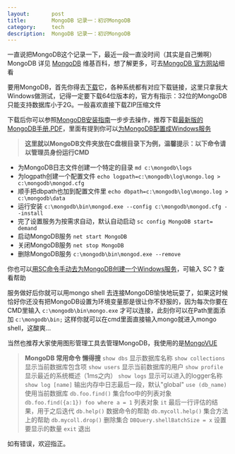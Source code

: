 ```yaml
---
layout:       post
title:        MongoDB 记录一：初识MongoDB
category:     tech
description:  MongoDB 记录一：初识MongoDB
---
```

一直说把MongoDB这个记录一下，最近一段一直没时间（其实是自己懒啊）
MongoDB 详见 [MongoDB](http://zh.wikipedia.org/wiki/MongoDB) 维基百科，想了解更多，可去[MongoDB 官方网站](https://www.mongodb.org/)细看

要用MongoDB，首先你得去[下载](https://www.mongodb.org/downloads)它，各种系统都有对应下载链接，这里只拿我大Windows做测试，记得一定要下载64位版本的，官方有指示：32位的MongoDB只能支持数据库小于2G。一般喜欢直接下载ZIP压缩文件

下载后你可以参照[MongoDB安装指南](http://docs.mongodb.org/manual/tutorial/install-mongodb-on-windows/)一步步去操作，推荐下载[最新版的MongoDB手册.PDF](http://docs.mongodb.org/master/MongoDB-manual.pdf)，里面有提到你可以[为MongoDB配置成Windows服务](http://docs.mongodb.org/manual/tutorial/install-mongodb-on-windows/#configure-a-windows-service-for-mongodb)

>**这里就以MongoDB文件夹放在C盘根目录下为例，温馨提示：以下命令请以管理员身份运行CMD**
* 为MongoDB日志文件创建一个特定的目录
`md c:\mongodb\logs`
* 为logpath创建一个配置文件
`echo logpath=c:\mongodb\log\mongo.log > c:\mongodb\mongod.cfg`
* 顺手把dbpath也加到配置文件里
`echo dbpath=c:\mongodb\log\mongo.log > c:\mongodb\data`
* 运行安装
`c:\mongodb\bin\mongod.exe --config c:\mongodb\mongod.cfg --install`
* 完了设置服务为按需求自动，默认自动启动
`sc config MongoDB start= demand`
* 启动MongoDB服务
`net start MongoDB`
* 关闭MongoDB服务
`net stop MongoDB`
* 删除MongoDB服务
`c:\mongodb\bin\mongod.exe --remove`

你也可以[用SC命令手动去为MongoDB创建一个Windows服务](http://docs.mongodb.org/manual/tutorial/install-mongodb-on-windows/#manually-create-a-windows-service-for-mongodb)，可输入 SC ? 查看帮助

服务做好后你就可以用mongo shell 去连接MongoDB愉快地玩耍了，如果这时候恰好你还没有把MongoDB设置为环境变量那是很让你不舒服的，因为每次你要在CMD里输入 `c:\mongodb\bin\mongo.exe` 才可以连接，此刻你可以在Path里面添加 `c:\mongodb\bin;` 这样你就可以在cmd里面直接输入mongo就进入mongo shell，这酸爽…

当然也推荐大家使用图形管理工具去管理MongoDB，我使用的是[MongoVUE](http://www.mongovue.com/)

>**MongoDB 常用命令 懒得搜**
`show dbs` 显示数据库名称
`show collections` 显示当前数据库包含项
`show users` 显示当前数据库的用户
`show profile` 显示最近的系统概述（1ms之内）
`show logs` 显示可以进入的logger名称
`show log [name]` 输出内存中日志最后一段，默认"global"
`use (db_name)` 使用当前数据库
`db.foo.find()` 集合foo中的列表对象
`db.foo.find({a:1}) foo where a = 1` 列表对象
`it` 最后一行评估的结果，用于之后迭代
`db.help()` 数据命令的帮助
`db.mycoll.help()` 集合方法上的帮助
`db.mycoll.drop()` 删除集合
`DBQuery.shellBatchSize = x` 设置要显示的数量
`exit` 退出

如有错误，欢迎指正。
